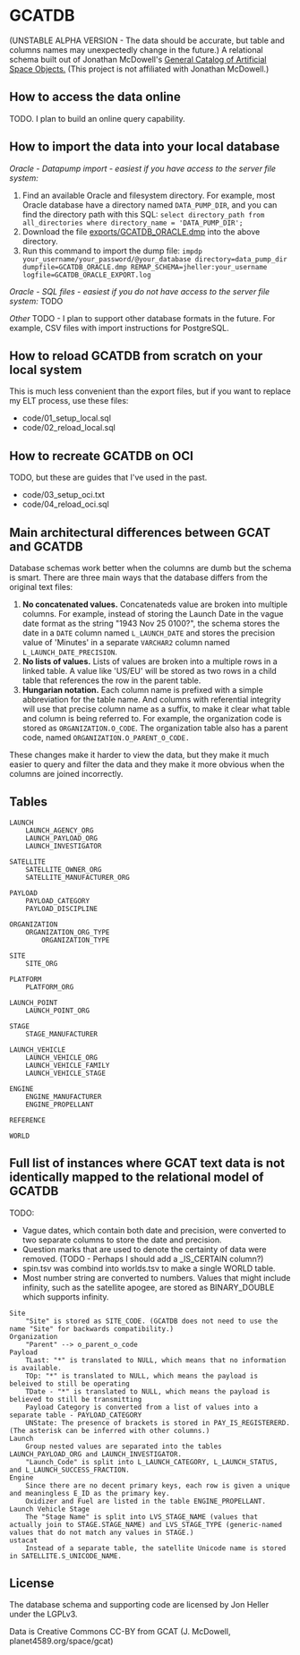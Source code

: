 GCATDB
======================================

(UNSTABLE ALPHA VERSION - The data should be accurate, but table and columns names may unexpectedly change in the future.) A relational schema built out of Jonathan McDowell's [General Catalog of Artificial Space Objects.](https://planet4589.org/space/gcat/) (This project is not affiliated with Jonathan McDowell.)



How to access the data online
-----------------------------
TODO. I plan to build an online query capability.



How to import the data into your local database
-----------------------------------------------
*Oracle - Datapump import - easiest if you have access to the server file system:*
1. Find an available Oracle and filesystem directory. For example, most Oracle database have a directory named `DATA_PUMP_DIR`, and you can find the directory path with this SQL: `select directory_path from all_directories where directory_name = 'DATA_PUMP_DIR';`
2. Download the file [exports/GCATDB_ORACLE.dmp](exports/GCATDB_ORACLE.dmp) into the above directory.
3. Run this command to import the dump file: `impdp your_username/your_password/@your_database directory=data_pump_dir dumpfile=GCATDB_ORACLE.dmp REMAP_SCHEMA=jheller:your_username logfile=GCATDB_ORACLE_EXPORT.log`

*Oracle - SQL files - easiest if you do not have access to the server file system:*
TODO

*Other*
TODO - I plan to support other database formats in the future. For example, CSV files with import instructions for PostgreSQL.



How to reload GCATDB from scratch on your local system
------------------------------------------------------
This is much less convenient than the export files, but if you want to replace my ELT process, use these files:
* code/01_setup_local.sql
* code/02_reload_local.sql



How to recreate GCATDB on OCI
-----------------------------
TODO, but these are guides that I've used in the past.
* code/03_setup_oci.txt
* code/04_reload_oci.sql



Main architectural differences between GCAT and GCATDB
------------------------------------------------------
Database schemas work better when the columns are dumb but the schema is smart. There are three main ways that the database differs from the original text files:

1. **No concatenated values.** Concatenateds value are broken into multiple columns. For example, instead of storing the Launch Date in the vague date format as the string "1943 Nov 25 0100?", the schema stores the date in a `DATE` column named `L_LAUNCH_DATE` and stores the precision value of 'Minutes' in a separate `VARCHAR2` column named `L_LAUNCH_DATE_PRECISION`.
2. **No lists of values.** Lists of values are broken into a multiple rows in a linked table. A value like 'US/EU' will be stored as two rows in a child table that references the row in the parent table.
3. **Hungarian notation.** Each column name is prefixed with a simple abbreviation for the table name. And columns with referential integrity will use that precise column name as a suffix, to make it clear what table and column is being referred to. For example, the organization code is stored as `ORGANIZATION.O_CODE`. The organization table also has a parent code, named `ORGANIZATION.O_PARENT_O_CODE.`

These changes make it harder to view the data, but they make it much easier to query and filter the data and they make it more obvious when the columns are joined incorrectly.



Tables
------

```
LAUNCH
	LAUNCH_AGENCY_ORG
	LAUNCH_PAYLOAD_ORG
	LAUNCH_INVESTIGATOR

SATELLITE
	SATELLITE_OWNER_ORG
	SATELLITE_MANUFACTURER_ORG

PAYLOAD
	PAYLOAD_CATEGORY
	PAYLOAD_DISCIPLINE

ORGANIZATION
	ORGANIZATION_ORG_TYPE
		ORGANIZATION_TYPE

SITE
	SITE_ORG

PLATFORM
	PLATFORM_ORG

LAUNCH_POINT
	LAUNCH_POINT_ORG

STAGE
	STAGE_MANUFACTURER

LAUNCH_VEHICLE
	LAUNCH_VEHICLE_ORG
	LAUNCH_VEHICLE_FAMILY
	LAUNCH_VEHICLE_STAGE

ENGINE
	ENGINE_MANUFACTURER
	ENGINE_PROPELLANT

REFERENCE

WORLD
```



Full list of instances where GCAT text data is not identically mapped to the relational model of GCATDB
-------------------------------------------------------------------------------------------------------
TODO:

* Vague dates, which contain both date and precision, were converted to two separate columns to store the date and precision.
* Question marks that are used to denote the certainty of data were removed. (TODO - Perhaps I should add a _IS_CERTAIN column?)
* spin.tsv was combind into worlds.tsv to make a single WORLD table.
* Most number string are converted to numbers. Values that might include infinity, such as the satellite apogee, are stored as BINARY_DOUBLE which supports infinity.

```
Site
	"Site" is stored as SITE_CODE. (GCATDB does not need to use the name "Site" for backwards compatibility.)
Organization
	"Parent" --> o_parent_o_code
Payload
	TLast: "*" is translated to NULL, which means that no information is available.
	TOp: "*" is translated to NULL, which means the payload is beleived to still be operating
	TDate - "*" is translated to NULL, which means the payload is believed to still be transmitting
	Payload Category is converted from a list of values into a separate table - PAYLOAD_CATEGORY
	UNState: The presence of brackets is stored in PAY_IS_REGISTERERD. (The asterisk can be inferred with other columns.)
Launch
	Group nested values are separated into the tables LAUNCH_PAYLOAD_ORG and LAUNCH_INVESTIGATOR.
	"Launch_Code" is split into L_LAUNCH_CATEGORY, L_LAUNCH_STATUS, and L_LAUNCH_SUCCESS_FRACTION.
Engine
	Since there are no decent primary keys, each row is given a unique and meaningless E_ID as the primary key.
	Oxidizer and Fuel are listed in the table ENGINE_PROPELLANT.
Launch Vehicle Stage
	The "Stage Name" is split into LVS_STAGE_NAME (values that actually join to STAGE.STAGE_NAME) and LVS_STAGE_TYPE (generic-named values that do not match any values in STAGE.)
ustacat
	Instead of a separate table, the satellite Unicode name is stored in SATELLITE.S_UNICODE_NAME.
```



License
-------

The database schema and supporting code are licensed by Jon Heller under the LGPLv3.

Data is Creative Commons CC-BY from GCAT (J. McDowell, planet4589.org/space/gcat)
